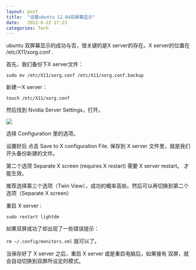 ```yaml
---
layout: post
title:  "设置ubuntu 12.04双屏幕显示"
date:   2012-6-22 17:23
categories: Tech
---
```


ubuntu 双屏幕显示的成功与否，很关键的是X server的存在。X server的位置在 /etc/X11/xorg.conf .

首先，我们备份下X server文件：

`sudo mv /etc/X11/xorg.conf /etc/X11/xorg.conf.backup`

新建一X server：

`touch /etc/X11/xorg.conf`

然后找到 Nvidia Server Settings，打开。

![](https://i.imgur.com/qnKmuuj.png)

选择 Configuration 里的选项。

设置好后 点击 Save to X configuration File. 保存到 X server 文件里，就是我们开头备份新建的文件。

第二个选项 Separate X screen (requires X restart) 需要 X server restart。 才能生效。

推荐选择第三个选项（Twin View），成功的概率高些。然后可以再切换到第二个选项（Separate X screen） 

重启 X server :

`sudo restart lightdm`

如果双屏成功了却出现了一些错误提示：

`rm ~/.config/monitors.xml` 就可以了。

当保存好了 X server 之后，重启 X server 或是重启电脑后，如果接有 双屏，就会自动切换到双屏所设定的模式。
